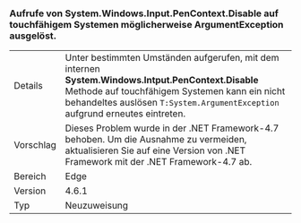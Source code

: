 ### <a name="calls-to-systemwindowsinputpencontextdisable-on-touch-enabled-systems-may-throw-an-argumentexception"></a>Aufrufe von System.Windows.Input.PenContext.Disable auf touchfähigem Systemen möglicherweise ArgumentException ausgelöst.

|   |   |
|---|---|
|Details|Unter bestimmten Umständen aufgerufen, mit dem internen <strong>System.Windows.Intput.PenContext.Disable</strong> Methode auf touchfähigem Systemen kann ein nicht behandeltes auslösen <code>T:System.ArgumentException</code> aufgrund erneutes eintreten.|
|Vorschlag|Dieses Problem wurde in der .NET Framework-4.7 behoben. Um die Ausnahme zu vermeiden, aktualisieren Sie auf eine Version von .NET Framework mit der .NET Framework-4.7 ab.|
|Bereich|Edge|
|Version|4.6.1|
|Typ|Neuzuweisung|

